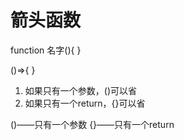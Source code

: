 # 箭头函数

function 名字(){
}

()=>{
}

1. 如果只有一个参数，()可以省
2. 如果只有一个return，{}可以省

()——只有一个参数
{}——只有一个return
